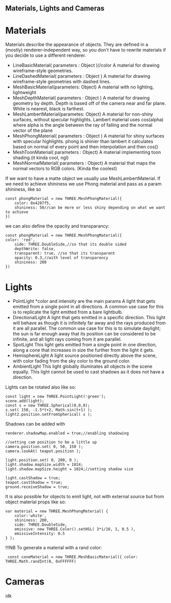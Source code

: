 ## Materials, Lights and Cameras

# Materials
Materials describe the appearance of objects. They are defined in a (mostly) renderer-independent way, so you don't have to rewrite materials if you decide to use a different renderer.

- LineBasicMaterial( parameters : Object )//color
A material for drawing wireframe-style geometries.
- LineDashedMaterial( parameters : Object )
A material for drawing wireframe-style geometries with dashed lines.
- MeshBasicMaterial(parameters: Object)
A material with no lighting, lightweight
- MeshDepthMaterial( parameters : Object )
A material for drawing geometry by depth. Depth is based off of the camera near and far plane. White is nearest, black is farthest.
- MeshLambertMaterial(parametes: Object)
A material for non-shiny surfaces, without specular highlights.
Lambert material uses cos(alpha) where alpha is the angle between the ray of falling and the normal vector of the plane
- MeshPhongMaterial( parameters : Object )
A material for shiny surfaces with specular highlights.
phong is shinier than lambert it calculates based on normal of every point and then interpolation and then cos()
- MeshToonMaterial( parameters : Object)
A material implementing toon shading.(it kinda cool, ngl)
- MeshNormalMaterial( parameters : Object) 
A material that maps the normal vectors to RGB colors. (Kinda the coolest)

If we want to have a matte object we usually use MeshLambertMaterial. If we need to achieve shininess we use Phong material and pass as a param shininess, like so 
```
const phongMaterial = new THREE.MeshPhongMaterial({
	color: 0x4287f5,
	shininess: 50//can be more or less shiny depending on what we want to achieve
})
```
we can also define the opacity and transparancy:
```
const phongMaterial = new THREE.MeshPhongMaterial({
color: 'red',
	side: THREE.DoubleSide,//so that its double sided
	depthWrite: false,
	transparent: true, //so that its transparent
	opacity: 0.3,//with level of transparency 
	shininess: 200
})
```

# Lights
- PointLight
*color and intensity are the main params
A light that gets emitted from a single point in all directions. A common use case for this is to replicate the light emitted from a bare lightbulb.
- DirectionalLight
A light that gets emitted in a specific direction. This light will behave as though it is infinitely far away and the rays produced from it are all parallel. The common use case for this is to simulate daylight; the sun is far enough away that its position can be considered to be infinite, and all light rays coming from it are parallel.
- SpotLight
This light gets emitted from a single point in one direction, along a cone that increases in size the further from the light it gets.
- HemisphereLight
A light source positioned directly above the scene, with color fading from the sky color to the ground color.
- AmbientLight
This light globally illuminates all objects in the scene equally.
This light cannot be used to cast shadows as it does not have a direction.

Lights can be rotated also like so:
```
const light = new THREE.PointLight('green');
scene.add(light);
const s = new THREE.Spherical(0,0,0);
s.set( 150, -1.5*t+2, Math.sin(t+1) );
light2.position.setFromSpherical( s );

```
Shadows can be added with
```
renderer.shadowMap.enabled = true;//enabling shadowing
			
//setting cam position to be a little up
camera.position.set( 0, 50, 150 );
camera.lookAt( teapot.position );

light.position.set( 0, 200, 0 );
light.shadow.mapSize.width = 1024;
light.shadow.mapSize.height = 1024;//setting shadow size
			
light.castShadow = true;
teapot.castShadow = true;
ground.receiveShadow = true;

```

It is also possible for objects to emit light, not with external source but from object material props like so:
```
var material = new THREE.MeshPhongMaterial( {
	color:'white',
	shininess: 200,
	side: THREE.DoubleSide,
	emissive: new THREE.Color().setHSL( 3*i/16, 1, 0.5 ),
	emissiveIntensity: 0.5
} );
```


!!!NB To generate a material with a rand color:
```
 const coneMaterial = new THREE.MeshBasicMaterial({ color: THREE.Math.randInt(0, 0xFFFFFF)
```
# Cameras 
idk